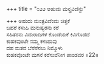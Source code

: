 +++
title = "೦೨೨ ಅಹುದು ಮನ್ತ್ರವಿದೆನ್ದು"

+++
ಅಹುದು ಮಂತ್ರವಿದೆಂದು ಚಿತ್ತಕೆ  
ಬಹರೆ ಕಳುಹಿ ಮನುಷ್ಯರನು ಕರೆ  
ಸಹಿತರನು ವಿದುರಾದಿಗಳ ಕೊಂಡೆಯಕೆ ಕಿವಿಗೊಡದೆ  
ಕುಹಕವುಂಟೇ ನಮ್ಮ ಕಳುಹುವು  
ದಹ ಮತವ ಬೆಸೆಸೆನಲು ನಿಮ್ಮೊಳು   
ಕುಹಕವೊಂಟೇ ಮಗನೆ ಕರೆಸುವೆನೀಗ ಪಾಂಡವರ    ॥22॥
